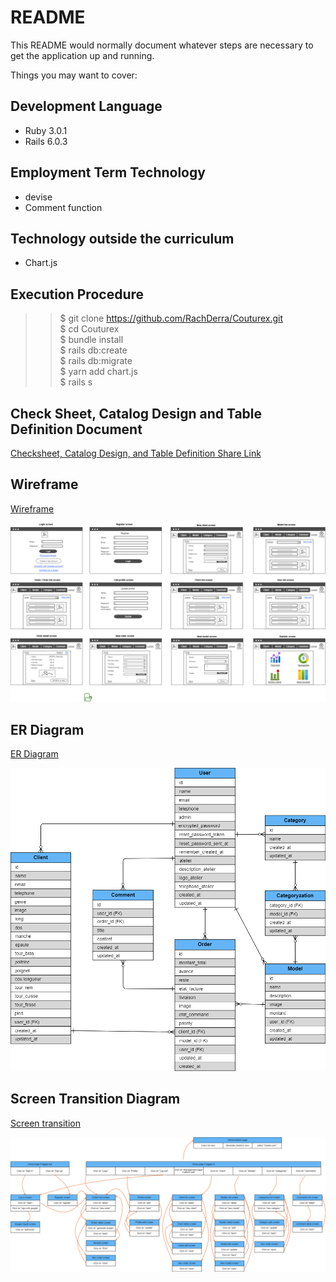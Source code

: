 # README

This README would normally document whatever steps are necessary to get the
application up and running.

Things you may want to cover:

## Development Language

* Ruby 3.0.1
* Rails 6.0.3

## Employment Term Technology

- devise
- Comment function

## Technology outside the curriculum

- Chart.js

## Execution Procedure

>> $ git clone https://github.com/RachDerra/Couturex.git <br>
>> $ cd Couturex <br>
>> $ bundle install <br>
>> $ rails db:create <br>
>> $ rails db:migrate <br>
>> $ yarn add chart.js <br>
>> $ rails s <br>

## Check Sheet, Catalog Design and Table Definition Document

[Checksheet, Catalog Design, and Table Definition Share Link](https://docs.google.com/spreadsheets/d/1jlswKESigJrrl241Z7ZBpDHlPWVMRJVsXHVmNKAUTVw/edit?usp=sharing)

## Wireframe
[Wireframe](https://cacoo.com/diagrams/P3rLajnvxbVKeiwY/1A79C)

![Wireframe](./doc/Couturex_wireframe.png)

## ER Diagram
[ER Diagram](https://cacoo.com/diagrams/tLb1ojinQ2mjM22q/97BA0)

![ER Diagram](./doc/Couturex_ERD.png)

## Screen Transition Diagram
[Screen transition](https://cacoo.com/diagrams/L6OX92QXXzHkhcR3/4FF4D)

![Screen transition](./doc/Couturex_screen_transition.png)
